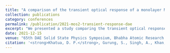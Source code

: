 ```yaml
---
title: "A comparison of the transient optical response of a monolayer MoS<sub>2</sub> near its A, B, and C excitons"
collection: publications
category: conferences
permalink: /publication/2021-mos2-transient-response-dae
excerpt: "We presented a study comparing the transient optical response of monolayer MoS<sub>2</sub> near its A, B, and C excitons, recognized with the <strong>Best Poster Award</strong>."
date: 2021-12-15
venue: "65th DAE Solid State Physics Symposium, Bhabha Atomic Research Centre, Mumbai, India, December 15–19, 2021"
citation: '<strong>Khatua, D. P.</strong>, Gurung, S., Singh, A., Khan, S., and Jayabalan, J. (2021). "A comparison of the transient optical response of a monolayer MoS<sub>2</sub> near its A, B, and C excitons." <i>65th DAE Solid State Physics Symposium</i>, Bhabha Atomic Research Centre, Mumbai, India, December 15–19, 2021 (Oral Presentation). <strong>Best Poster Award</strong>'
---
```

